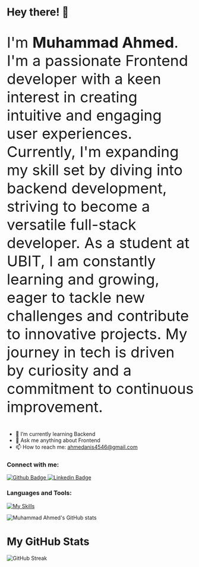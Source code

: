  <h1>Hey there! 👋</h1>

 <p style="font-size: 40px;">I'm <b>Muhammad Ahmed</b>. I'm a passionate Frontend developer with a keen interest in creating intuitive and engaging user experiences. Currently, I'm expanding my skill set by diving into backend development, striving to become a versatile full-stack developer. As a student at UBIT, I am constantly learning and growing, eager to tackle new challenges and contribute to innovative projects. My journey in tech is driven by curiosity and a commitment to continuous improvement. </p>

- 🌱 I’m currently learning Backend
- 💬 Ask me anything about Frontend 
- 📫 How to reach me: ahmedanis4546@gmail.com
  
### Connect with me:
<div id="badges">
  <a href="https://github.com/Muhammadahmedanis">
    <img src="https://img.shields.io/badge/Github-white?style=for-the-badge&logo=Github&logoColor=black" alt="Github Badge"/>
  </a>
   <a href="https://www.linkedin.com/in/ahmed-anis-88b843202">
    <img src="https://img.shields.io/badge/LinkedIn-0077B5?style=for-the-badge&logo=linkedin&logoColor=white" alt="Linkedin Badge"/>
  </a>
</div>

### Languages and Tools:
[![My Skills](https://skillicons.dev/icons?i=html,css,js,ts,react,nextjs,git)](https://skillicons.dev)

![Muhammad Ahmed's GitHub stats](https://github-readme-stats.vercel.app/api?username=Muhammadahmedanis&show_icons=true&theme=transparent)

# My GitHub Stats
![GitHub Streak](https://github-readme-streak-stats.herokuapp.com/?user=Muhammadahmedanis&theme=highcontrast&hide_border=true)


